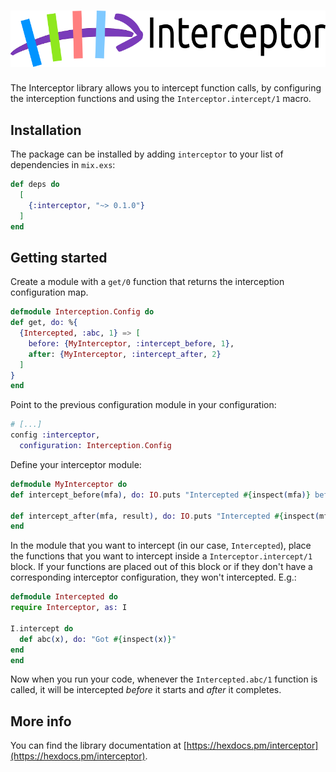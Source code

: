![Interceptor](https://github.com/amalbuquerque/interceptor/raw/master/assets/images/interceptor_logo_with_title.png)
=========

The Interceptor library allows you to intercept function calls, by configuring
the interception functions and using the `Interceptor.intercept/1` macro.

## Installation

The package can be installed by adding `interceptor` to your list of
dependencies in `mix.exs`:

```elixir
def deps do
  [
    {:interceptor, "~> 0.1.0"}
  ]
end
```

## Getting started

Create a module with a `get/0` function that returns the interception
configuration map.

```elixir
defmodule Interception.Config do
def get, do: %{
  {Intercepted, :abc, 1} => [
    before: {MyInterceptor, :intercept_before, 1},
    after: {MyInterceptor, :intercept_after, 2}
  ]
}
end
```

Point to the previous configuration module in your configuration:

```elixir
# [...]
config :interceptor,
  configuration: Interception.Config
```

Define your interceptor module:

```elixir
defmodule MyInterceptor do
def intercept_before(mfa), do: IO.puts "Intercepted #{inspect(mfa)} before it started."

def intercept_after(mfa, result), do: IO.puts "Intercepted #{inspect(mfa)} after it completed. Its result: #{inspect(result)}"
end
```

In the module that you want to intercept (in our case, `Intercepted`), place
the functions that you want to intercept inside a `Interceptor.intercept/1`
block. If your functions are placed out of this block or if they don't have a
corresponding interceptor configuration, they won't intercepted. E.g.:

```elixir
defmodule Intercepted do
require Interceptor, as: I

I.intercept do
  def abc(x), do: "Got #{inspect(x)}"
end
end
```

Now when you run your code, whenever the `Intercepted.abc/1` function is
called, it will be intercepted *before* it starts and *after* it completes.

## More info

You can find the library documentation at [https://hexdocs.pm/interceptor](https://hexdocs.pm/interceptor).

